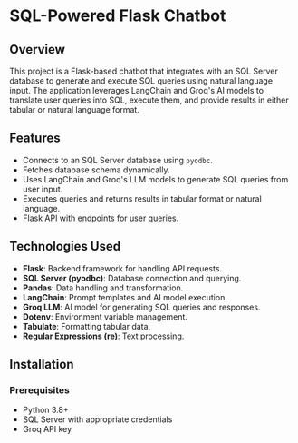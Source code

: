 # SQL-Powered Flask Chatbot

## Overview
This project is a Flask-based chatbot that integrates with an SQL Server database to generate and execute SQL queries using natural language input. The application leverages LangChain and Groq's AI models to translate user queries into SQL, execute them, and provide results in either tabular or natural language format.

## Features
- Connects to an SQL Server database using `pyodbc`.
- Fetches database schema dynamically.
- Uses LangChain and Groq's LLM models to generate SQL queries from user input.
- Executes queries and returns results in tabular format or natural language.
- Flask API with endpoints for user queries.

## Technologies Used
- **Flask**: Backend framework for handling API requests.
- **SQL Server (pyodbc)**: Database connection and querying.
- **Pandas**: Data handling and transformation.
- **LangChain**: Prompt templates and AI model execution.
- **Groq LLM**: AI model for generating SQL queries and responses.
- **Dotenv**: Environment variable management.
- **Tabulate**: Formatting tabular data.
- **Regular Expressions (re)**: Text processing.

## Installation
### Prerequisites
- Python 3.8+
- SQL Server with appropriate credentials
- Groq API key

